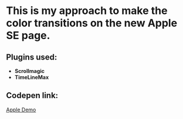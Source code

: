 # This is my approach to make the color transitions on the new Apple SE page.

## Plugins used:

- **Scrollmagic**
- **TimeLineMax**

## Codepen link:

[Apple Demo](https://codepen.io/MathiasWP/pen/LYpZMjw)
